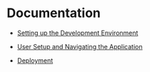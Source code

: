# Documentation

- [Setting up the Development Environment](Development.md)
  

- [User Setup and Navigating the Application](User.md)
  

- [Deployment](Deployment.md)